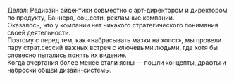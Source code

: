 Делал:
Редизайн айдентики совместно с арт-директором и директором по продукту,
Баннера, соц.сети, рекламные компании.  
Оказалось, что у компании нет никакого стратегического понимания своей деятельности.  
Поэтому с перед тем, как «набрасывать мазки на холст», мы провели пару страт.сессий важных встреч с ключевыми людьми, где хотя бы словесно пытались понять их видение.  
Когда очертания более менее стали ясны — пошли концепты, драфты и наброски общей дизайн-системы.